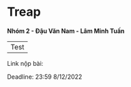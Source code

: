 # Treap
**Nhóm 2 - Đậu Văn Nam - Lâm Minh Tuấn** <br />
<table>
 <tr>
   <td>Test</td>
   <tr>
  </table>
Link nộp bài: <br />

Deadline: 23:59 8/12/2022
